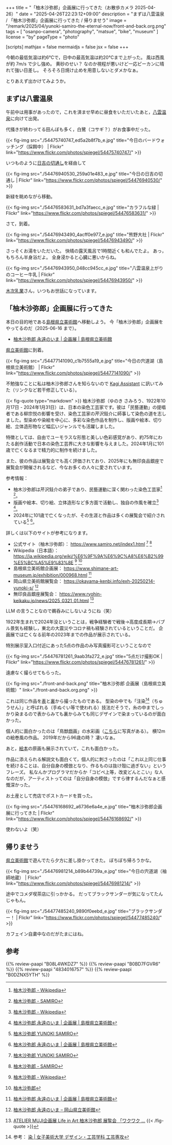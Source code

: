 +++
title = "「柚木沙弥郎」企画展に行ってきた（お散歩カメラ 2025-04-26）"
date =  "2025-04-26T22:23:12+09:00"
description = "まずは八雲温泉 / 「柚木沙弥郎」企画展に行ってきた / 帰りませう"
image = "/remark/2025/04/yunoki-samiro-the-eternal-now/front-and-back.org.png"
tags = [ "osanpo-camera", "photography", "matsue", "bike", "museum" ]
license = "by"
pageType = "photo"

[scripts]
  mathjax = false
  mermaidjs = false
  jsx = false
+++

今朝の最低気温は約6℃で，日中の最高気温は約20℃まで上がった。
風は西風が約 7m/s で少し強め。
黄砂のせい？ なのか視程が悪いけど一応ピーカンに晴れて強い日差し。
そろそろ日焼け止めを用意しないとダメかなぁ。

とりあえず出かけてみようか。

## まずは八雲温泉

午前中は用事があったので，これを済ませ早めに昼食をいただいたあと，[八雲温泉][八雲温泉ゆうあい熊野館]に向けて出発。

代掻きが終わってる田んぼも多く，白鷺（コサギ？）がお食事中だった。

{{< fig-img src="./54475740747_ed5a2b8f7b_e.jpg" title="今日のバードウォッチング（採餌中） | Flickr" link="https://www.flickr.com/photos/spiegel/54475740747/" >}}

いつものように[日吉の切通し]を経由して

{{< fig-img src="./54476940530_259a01e483_e.jpg" title="今日の日吉の切通し | Flickr" link="https://www.flickr.com/photos/spiegel/54476940530/" >}}

新緑を眺めながら移動。

{{< fig-img src="./54476583631_bd7a3faecc_e.jpg" title="カラフルな緑 | Flickr" link="https://www.flickr.com/photos/spiegel/54476583631/" >}}

さて，到着。

{{< fig-img src="./54476943490_4acff0e977_e.jpg" title="熊野大社 | Flickr" link="https://www.flickr.com/photos/spiegel/54476943490/" >}}

さっそくお湯をいただいた。
快晴の露天風呂で1時間近くも和んでたよ。
あっ，もちろん半身浴だよ。
全身浸かると心臓に悪いからね。

{{< fig-img src="./54476943950_048cc945cc_e.jpg" title="八雲温泉上がりのコーヒー牛乳 | Flickr" link="https://www.flickr.com/photos/spiegel/54476943950/" >}}

[木次乳業]さん，いつもお世話になっています。

## 「柚木沙弥郎」企画展に行ってきた

本日の目的地である[島根県立美術館]へ移動しよう。
今「柚木沙弥郎」企画展をやってるのだ（2025-06-16 まで）。

- [柚木沙弥郎 永遠のいま | 企画展 | 島根県立美術館](https://www.shimane-art-museum.jp/exhibition/000968.html)

[県立美術館][島根県立美術館]に到着。

{{< fig-img src="./54477141090_c1b7555a19_e.jpg" title="今日の宍道湖（島根県立美術館） | Flickr" link="https://www.flickr.com/photos/spiegel/54477141090/" >}}

不勉強なことに私は柚木沙弥郎さんを知らないので [Kagi Assistant] に訊いてみた（リンクなど若干修正している）。

{{< fig-quote type="markdown" >}}
柚木沙弥郎（ゆのき さみろう、1922年10月17日 - 2024年1月31日）は、日本の染色工芸家です。彼は「民藝運動」の提唱者である柳宗悦の影響を受け、染色工芸家の芹沢銈介に師事して染色の道を志しました。型染めや染絵を中心に、多彩な染色作品を制作し、版画や絵本、切り絵、立体造形物など幅広いジャンルでも活躍しました。

特徴としては、自由でユーモラスな形態と美しい色彩感覚があり、約75年にわたる創作活動で日本の染色工芸界に大きな影響を与えました。2024年1月に101歳で亡くなるまで精力的に制作を続けました。

また、彼の作品は展覧会でも高く評価されており、2025年にも無印良品銀座で展覧会が開催されるなど、今なお多くの人々に愛されています。

参考情報：
- 柚木沙弥郎は芹沢銈介の弟子であり、民藝運動に深く関わった染色工芸家[^1] [^2]。
- 版画や絵本、切り絵、立体造形など多方面で活動し、独自の作風を確立[^1] [^3]。
- 2024年に101歳で亡くなったが、その生涯と作品は多くの展覧会で紹介されている[^4] [^3]。

詳しくは以下のサイトが参考になります。
- 公式サイト（柚木沙弥郎）： https://www.samiro.net/index1.html [^4] [^2]
- Wikipedia（日本語）： https://ja.wikipedia.org/wiki/%E6%9F%9A%E6%9C%A8%E6%B2%99%E5%BC%A5%E9%83%8E [^1] [^5]
- 島根県立美術館企画展： https://www.shimane-art-museum.jp/exhibition/000968.html [^3]
- 岡山県立美術館展覧会： https://okayama-kenbi.info/exh-20250214-yunoki-s/ [^6]
- 無印良品銀座展覧会： https://www.ryohin-keikaku.jp/news/2025_0321_01.html [^7]

[^1]: [柚木沙弥郎 - Wikipedia](https://ja.wikipedia.org/wiki/%E6%9F%9A%E6%9C%A8%E6%B2%99%E5%BC%A5%E9%83%8E)
[^2]: [柚木沙弥郎 - SAMIRO](https://www.samiro.net/profile/profile.html)
[^3]: [柚木沙弥郎 永遠のいま | 企画展 | 島根県立美術館](https://www.shimane-art-museum.jp/exhibition/000968.html)
[^4]: [柚木沙弥郎 YUNOKI SAMIRO](https://www.samiro.net/index1.html)
[^5]: [柚木沙弥郎](https://en.wikipedia.org/wiki/%E6%9F%9A%E6%9C%A8%E6%B2%99%E5%BC%A5%E9%83%8E)
[^6]: [柚木沙弥郎 永遠のいま – 岡山県立美術館](https://okayama-kenbi.info/exh-20250214-yunoki-s/)
[^7]: [ATELIER MUJI企画展 Life in Art 柚木沙弥郎 展覧会 「ワクワク ...](https://www.ryohin-keikaku.jp/news/2025_0321_01.html)
{{< /fig-quote >}}

LLM の言うことなので鵜呑みにしないようにね（笑）

1922年生まれで2024年没ということは，戦争経験者で戦後→高度成長期→バブル景気も経験し，東北の大震災やコロナ禍も経験されているということだ。
企画展では亡くなる前年の2023年までの作品が展示されている。

特別展示室入口付近にあった5点の作品のみ写真撮影可ということなので

{{< fig-img src="./54476781261_9aab3fa272_e.jpg" title="5点だけ撮影OK | Flickr" link="https://www.flickr.com/photos/spiegel/54476781261/" >}}

遠慮なく撮らせてもらった。

{{< fig-img src="./front-and-back.png" title="柚木沙弥郎 企画展（島根県立美術館）" link="./front-and-back.org.png" >}}

これは同じ作品を[表](https://www.flickr.com/photos/spiegel/54477061378/ "柚木沙弥郎 企画展（島根県立美術館） | Flickr")と[裏](https://www.flickr.com/photos/spiegel/54476977014/ "柚木沙弥郎 企画展（島根県立美術館） | Flickr")から撮ったものである。
型染の中でも「注染[^c1]（ちゅうせん）」と呼ばれる（手ぬぐい等で使われる）技法だそうで，糸の中までしっかり染まるので表からみても裏からみても同じデザインで染まっているのが面白かった。

[^c1]: 参考： [染 | 女子美術大学 デザイン・工芸学科 工芸専攻](https://joshibi-crafts.net/some/)

個人的に面白かったのは「鳥獣戯画」の水彩画（[こちら](https://www.moma.pref.kanagawa.jp/exhibition/2019_yunoki/ "柚木沙弥郎の「鳥獣戯画」 | 神奈川県立近代美術館")に写真がある）。
横12mの絵巻風の作品。
2019年だから96歳の時？ 凄いなぁ。

あと，[絵本](https://www.ehonnavi.net/author.asp?n=2838 "柚木 沙弥郎（作品一覧・著者プロフィール） | 絵本ナビ：レビュー・通販")の原画も展示されていて，これも面白かった。

作品に添えられる解説文も面白くて，個人的に刺さったのは「これ以上同じ仕事を続けることは、自分自身の模倣となり、作るものは抜け殻に過ぎない」というフレーズ。
私なんかプログラマだからか「コピペ上等，改変どんとこい」な人なのだが，アーティストってのは「自分自身の模倣」ですら律するんだなぁと感慨深かった。

お土産として売店でポストカードを買った。

{{< fig-img src="./54476168692_a6736e6a4e_e.jpg" title="柚木沙弥郎企画展に行ってきた | Flickr" link="https://www.flickr.com/photos/spiegel/54476168692/" >}}

使わないよ（笑）

## 帰りませう

[県立美術館][島根県立美術館]で遊んでたら夕方に差し掛かってきた。
ぼちぼち帰ろうかな。

{{< fig-img src="./54476981214_b89b44739a_e.jpg" title="今日の宍道湖（袖師地蔵） | Flickr" link="https://www.flickr.com/photos/spiegel/54476981214/" >}}

途中でコメダ喫茶店に引っかかる。
だってブラックサンダーが気になってたんじゃもん。

{{< fig-img src="./54477485240_9890f0eebd_e.jpg" title="ブラックサンダー！ | Flickr" link="https://www.flickr.com/photos/spiegel/54477485240/" >}}

カフェイン自粛中なのだがたまにはね。

[日吉の切通し]: https://maps.app.goo.gl/XRLFXNkcWm6WdLc3A
[熊野大社]: http://www.kumanotaisha.or.jp/ "出雲國一之宮 熊野大社"
[八雲温泉ゆうあい熊野館]: https://www.kumanokan.jp/ "八雲温泉ゆうあい熊野館"
[木次乳業]: https://www.kisuki-milk.co.jp/ "木次乳業"
[島根県立美術館]: https://www.shimane-art-museum.jp/ "SHIMANE ART MUSEUM | 島根県立美術館"
[Kagi Assistant]: https://kagi.com/assistant "The Assistant"

## 参考

{{% review-paapi "B08L4WKDZ7" %}} <!-- PowerShot ZOOM -->
{{% review-paapi "B0BD7FGVR6" %}} <!-- GARMIN EDGE Explore 2 サイクルコンピュータ -->
{{% review-paapi "4834016757" %}} <!-- そしたら そしたら 谷川俊太郎 柚木沙弥郎 -->
{{% review-paapi "B0DZNX5YTH" %}} <!-- サクラミラージュ ReGLOSS -->
